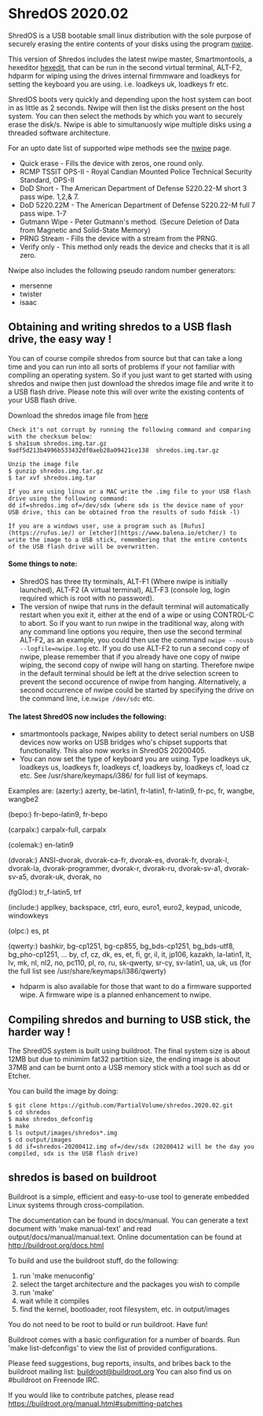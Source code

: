 # ShredOS 2020.02

ShredOS is a USB bootable small linux distribution with the sole purpose of securely erasing the entire contents of your
disks using the program [nwipe](https://github.com/martijnvanbrummelen/nwipe).

This version of Shredos includes the latest nwipe master, Smartmontools, a hexeditor [hexedit](https://linux.die.net/man/1/hexedit), that can be run in the second virtual terminal, ALT-F2, hdparm for wiping using the drives internal firmmware and loadkeys for setting the keyboard you are using. i.e. loadkeys uk, loadkeys fr etc.

ShredOS boots very quickly and depending upon the host system can boot in as little as 2 seconds. Nwipe will then list the disks present on the host system. You can then select the methods by which you want to securely erase the disk/s. Nwipe is able to simultanuosly wipe multiple disks using a threaded software architecture.

For an upto date list of supported wipe methods see the [nwipe](https://github.com/martijnvanbrummelen/nwipe) page.
* Quick erase        - Fills the device with zeros, one round only.
* RCMP TSSIT OPS-II  - Royal Candian Mounted Police Technical Security Standard, OPS-II
* DoD Short          - The American Department of Defense 5220.22-M short 3 pass wipe. 1,2,& 7.
* DoD 5220.22M       - The American Department of Defense 5220.22-M full 7 pass wipe. 1-7
* Gutmann Wipe       - Peter Gutmann's method. (Secure Deletion of Data from Magnetic and Solid-State Memory)
* PRNG Stream        - Fills the device with a stream from the PRNG.
* Verify only        - This method only reads the device and checks that it is all zero.

Nwipe also includes the following pseudo random number generators:
* mersenne
* twister
* isaac

## Obtaining and writing shredos to a USB flash drive, the easy way !

You can of course compile shredos from source but that can take a long time and you can run into all sorts of problems if your not familiar with compiling an operating system. So if you just want to get started with using shredos and nwipe then just download the shredos image file and write it to a USB flash drive. Please note this will over write the existing contents of your USB flash drive.

Download the shredos image file from [here](https://github.com/PartialVolume/shredos.2020.02/releases/download/v2020.02.0.29rc.003/shredos.img.tar.gz)
```
Check it's not corrupt by running the following command and comparing with the checksum below:
$ sha1sum shredos.img.tar.gz
9adf5d213b4996b533432df0aeb28a09421ce138  shredos.img.tar.gz

Unzip the image file
$ gunzip shredos.img.tar.gz
$ tar xvf shredos.img.tar

If you are using linux or a MAC write the .img file to your USB flash drive using the following command:
dd if=shredos.img of=/dev/sdx (where sdx is the device name of your USB drive, this can be obtained from the results of sudo fdisk -l)

If you are a windows user, use a program such as [Rufus](https://rufus.ie/) or [etcher](https://www.balena.io/etcher/) to write the image to a USB stick, remembering that the entire contents of the USB flash drive will be overwritten.

```
#### Some things to note:
- ShredOS has three tty terminals, ALT-F1 (Where nwipe is initially launched), ALT-F2 (A virtual terminal), ALT-F3 (console log, login required which is root with no password).
- The version of nwipe that runs in the default terminal will automatically restart when you exit it, either at the end of a wipe or using CONTROL-C to abort. So if you want to run nwipe in the traditional way, along with any command line options you require, then use the second terminal ALT-F2, as an example, you could then use the command ```nwipe --nousb --logfile=nwipe.log``` etc. If you do use ALT-F2 to run a second copy of nwipe, please remember that if you already have one copy of nwipe wiping, the second copy of nwipe will hang on starting. Therefore nwipe in the default terminal should be left at the drive selection screen to prevent the second occurence of nwipe from hanging. Alternatively, a second occurrence of nwipe could be started by specifying the drive on the command line, i.e.```nwipe /dev/sdc``` etc.

#### The latest ShredOS now includes the following:
- smartmontools package, Nwipes ability to detect serial numbers on USB devices now works on USB bridges who's chipset supports that functionality. This also now works in ShredOS 20200405.
- You can now set the type of keyboard you are using. Type loadkeys uk, loadkeys us, loadkeys fr, loadkeys cf, loadkeys by, loadkeys cf, load cz etc. See /usr/share/keymaps/i386/ for full list of keymaps.

Examples are:
(azerty:) azerty, be-latin1, fr-latin1, fr-latin9, fr-pc, fr, wangbe, wangbe2

(bepo:) fr-bepo-latin9, fr-bepo

(carpalx:) carpalx-full, carpalx

(colemak:) en-latin9

(dvorak:) ANSI-dvorak, dvorak-ca-fr, dvorak-es, dvorak-fr, dvorak-l, dvorak-la, dvorak-programmer, dvorak-r, dvorak-ru, dvorak-sv-a1, dvorak-sv-a5, dvorak-uk, dvorak, no

(fgGIod:) tr_f-latin5, trf

(include:) applkey, backspace, ctrl, euro, euro1, euro2, keypad, unicode, windowkeys

(olpc:) es, pt

(qwerty:) bashkir, bg-cp1251, bg-cp855, bg_bds-cp1251, bg_bds-utf8, bg_pho-cp1251, ... by, cf, cz, dk, es, et, fi, gr, il, it, jp106, kazakh, la-latin1, lt, lv, mk, nl, nl2, no, pc110, pl, ro, ru, sk-qwerty, sr-cy, sv-latin1, ua, uk, us (for the full list see /usr/share/keymaps/i386/qwerty)

- hdparm is also available for those that want to do a firmware supported wipe. A firmware wipe is a planned enhancement to nwipe.

## Compiling shredos and burning to USB stick, the harder way !

The ShredOS system is built using buildroot.
The final system size is about 12MB but due to minimim fat32 partition size, the ending image is about
37MB and can be burnt onto a USB memory stick with a tool such as dd or Etcher.

You can build the image by doing:
```
$ git clone https://github.com/PartialVolume/shredos.2020.02.git
$ cd shredos
$ make shredos_defconfig
$ make
$ ls output/images/shredos*.img
$ cd output/images
$ dd if=shredos-20200412.img of=/dev/sdx (20200412 will be the day you compiled, sdx is the USB flash drive)
```

## shredos is based on buildroot

Buildroot is a simple, efficient and easy-to-use tool to generate embedded
Linux systems through cross-compilation.

The documentation can be found in docs/manual. You can generate a text
document with 'make manual-text' and read output/docs/manual/manual.text.
Online documentation can be found at http://buildroot.org/docs.html

To build and use the buildroot stuff, do the following:

1) run 'make menuconfig'
2) select the target architecture and the packages you wish to compile
3) run 'make'
4) wait while it compiles
5) find the kernel, bootloader, root filesystem, etc. in output/images

You do not need to be root to build or run buildroot.  Have fun!

Buildroot comes with a basic configuration for a number of boards. Run
'make list-defconfigs' to view the list of provided configurations.

Please feed suggestions, bug reports, insults, and bribes back to the
buildroot mailing list: buildroot@buildroot.org
You can also find us on #buildroot on Freenode IRC.

If you would like to contribute patches, please read
https://buildroot.org/manual.html#submitting-patches

